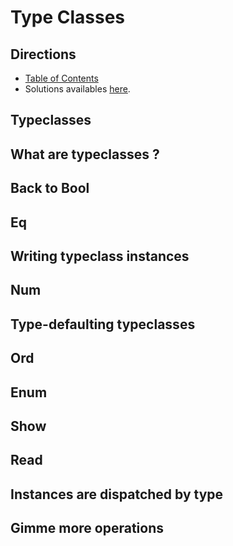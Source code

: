 # Type Classes

## Directions

* [Table of Contents](../../README.md)
* Solutions availables [here](exercises/README.md).

## Typeclasses

## What are typeclasses ?

## Back to Bool

## Eq

## Writing typeclass instances

## Num

## Type-defaulting typeclasses

## Ord

## Enum

## Show

## Read

## Instances are dispatched by type

## Gimme more operations
